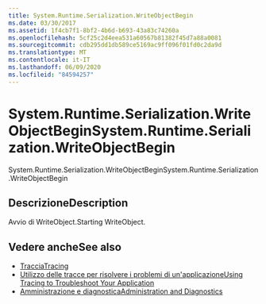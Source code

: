 ```yaml
---
title: System.Runtime.Serialization.WriteObjectBegin
ms.date: 03/30/2017
ms.assetid: 1f4cb7f1-8bf2-4b6d-b693-43a83c74260a
ms.openlocfilehash: 5cf25c2d4eea531a60567b81382f45d7a88a0081
ms.sourcegitcommit: cdb295dd1db589ce5169ac9ff096f01fd0c2da9d
ms.translationtype: MT
ms.contentlocale: it-IT
ms.lasthandoff: 06/09/2020
ms.locfileid: "84594257"
---
```

# <a name="systemruntimeserializationwriteobjectbegin"></a><span data-ttu-id="cc304-102">System.Runtime.Serialization.WriteObjectBegin</span><span class="sxs-lookup"><span data-stu-id="cc304-102">System.Runtime.Serialization.WriteObjectBegin</span></span>
<span data-ttu-id="cc304-103">System.Runtime.Serialization.WriteObjectBegin</span><span class="sxs-lookup"><span data-stu-id="cc304-103">System.Runtime.Serialization.WriteObjectBegin</span></span>  
  
## <a name="description"></a><span data-ttu-id="cc304-104">Descrizione</span><span class="sxs-lookup"><span data-stu-id="cc304-104">Description</span></span>  
 <span data-ttu-id="cc304-105">Avvio di WriteObject.</span><span class="sxs-lookup"><span data-stu-id="cc304-105">Starting WriteObject.</span></span>  
  
## <a name="see-also"></a><span data-ttu-id="cc304-106">Vedere anche</span><span class="sxs-lookup"><span data-stu-id="cc304-106">See also</span></span>

- [<span data-ttu-id="cc304-107">Traccia</span><span class="sxs-lookup"><span data-stu-id="cc304-107">Tracing</span></span>](index.md)
- [<span data-ttu-id="cc304-108">Utilizzo delle tracce per risolvere i problemi di un'applicazione</span><span class="sxs-lookup"><span data-stu-id="cc304-108">Using Tracing to Troubleshoot Your Application</span></span>](using-tracing-to-troubleshoot-your-application.md)
- [<span data-ttu-id="cc304-109">Amministrazione e diagnostica</span><span class="sxs-lookup"><span data-stu-id="cc304-109">Administration and Diagnostics</span></span>](../index.md)
